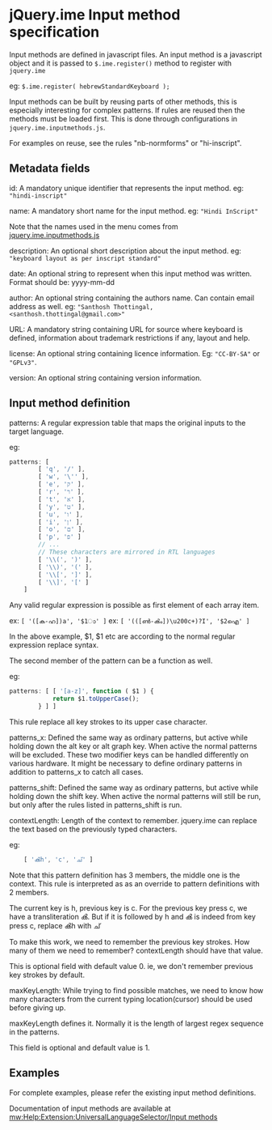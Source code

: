 <!-- markdownlint-disable MD010 -->
jQuery.ime Input method specification
=====================================

Input methods are defined in javascript files. An input method is a javascript
object and it is passed to `$.ime.register()` method to register with `jquery.ime`

eg: `$.ime.register( hebrewStandardKeyboard );`

Input methods can be built by reusing parts of other methods, this is especially
interesting for complex patterns. If rules are reused then the methods must be
loaded first. This is done through configurations in `jquery.ime.inputmethods.js`.

For examples on reuse, see the rules "nb-normforms" or "hi-inscript".

Metadata fields
---------------

id: A mandatory unique identifier that represents the input method.
eg: `"hindi-inscript"`

name: A mandatory short name for the input method. eg: `"Hindi InScript"`

Note that the names used in the menu comes from [jquery.ime.inputmethods.js](../src/jquery.ime.inputmethods.js)

description: An optional short description about the input method.
eg: `"keyboard layout as per inscript standard"`

date: An optional string to represent when this input method was written.
Format should be: yyyy-mm-dd

author: An optional string containing the authors name. Can contain email
address as well. eg: `"Santhosh Thottingal, <santhosh.thottingal@gmail.com>"`

URL: A mandatory string containing URL for source where keyboard is defined,
information about trademark restrictions if any, layout and help.

license: An optional string containing licence information. Eg: `"CC-BY-SA"` or
`"GPLv3"`.

version: An optional string containing version information.

Input method definition
-----------------------

patterns: A regular expression table that maps the original inputs to the
target language.

eg:

```javascript
patterns: [
		[ 'q', '/' ],
		[ 'w', '\'' ],
		[ 'e', 'ק' ],
		[ 'r', 'ר' ],
		[ 't', 'א' ],
		[ 'y', 'ט' ],
		[ 'u', 'ו' ],
		[ 'i', 'ן' ],
		[ 'o', 'ם' ],
		[ 'p', 'פ' ]
		// ...
		// These characters are mirrored in RTL languages
		[ '\\(', ')' ],
		[ '\\)', '(' ],
		[ '\\[', ']' ],
		[ '\\]', '[' ]
	]
```

Any valid regular expression is possible as first element of each array item.

ex: `[ '([ക-ഹ])a', '$1ാ' ]`
ex: `[ '(([ൺ-ൿം])\u200c+)?I', '$2ഐ' ]`

In the above example, $1, $1 etc are according to the normal regular expression
replace syntax.

The second member of the pattern can be a function as well.

eg:

```javascript
patterns: [ [ '[a-z]', function ( $1 ) {
			return $1.toUpperCase();
		} ] ]
```

This rule replace all key strokes to its upper case character.

patterns_x: Defined the same way as ordinary patterns, but active while holding down the alt key or
alt graph key. When active the normal patterns will be excluded. These two modifier keys can be
handled differently on various hardware. It might be necessary to define ordinary patterns in
addition to patterns_x to catch all cases.

patterns_shift: Defined the same way as ordinary patterns, but active while holding down the shift
key. When active the normal patterns will still be run, but only after the rules listed in
patterns_shift is run.

contextLength: Length of the context to remember. jquery.ime can replace the
text based on the previously typed characters.

eg:

```javascript
	[ 'ൿh', 'c', 'ച്' ]
```

Note that this pattern definition has 3 members, the middle one is the context.
This rule is interpreted as as an override to pattern definitions with 2 members.

The current key is h, previous key is c. For the previous key press c, we have
a transliteration ൿ. But if it is followed by h and ൿ is indeed from key press
c, replace ൿh with ച്

To make this work, we need to remember the previous key strokes. How many of
them we need to remember? contextLength should have that value.

This is optional field with default value 0. ie, we don't remember previous key
strokes by default.

maxKeyLength: While trying to find possible matches, we need to know how many
characters from the current typing location(cursor) should be used before
giving up.

maxKeyLength defines it. Normally it is the length of largest regex sequence in
the patterns.

This field is optional and default value is 1.

Examples
--------

For complete examples, please refer the existing input method definitions.

Documentation of input methods are available at
[mw:Help:Extension:UniversalLanguageSelector/Input methods](https://www.mediawiki.org/wiki/Help:Extension:UniversalLanguageSelector/Input_methods)
